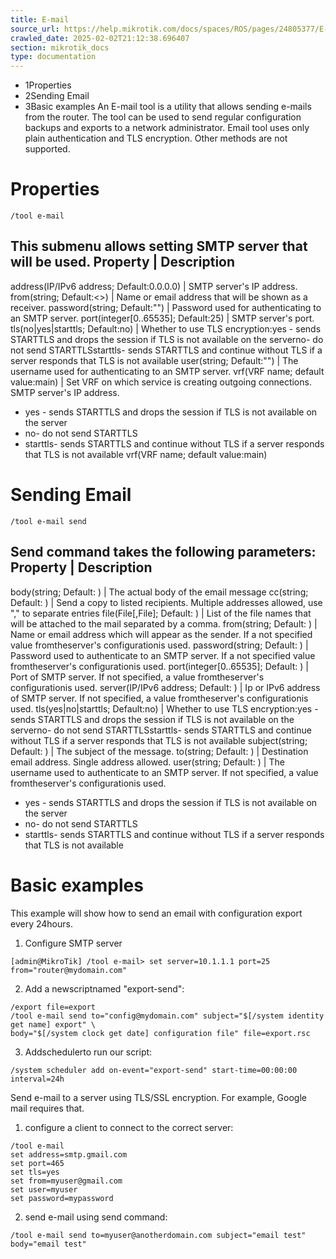```yaml
---
title: E-mail
source_url: https://help.mikrotik.com/docs/spaces/ROS/pages/24805377/E-mail,
crawled_date: 2025-02-02T21:12:38.696407
section: mikrotik_docs
type: documentation
---
```


* 1Properties
* 2Sending Email
* 3Basic examples
An E-mail tool is a utility that allows sending e-mails from the router. The tool can be used to send regular configuration backups and exports to a network administrator.
Email tool uses only plain authentication and TLS encryption. Other methods are not supported.
# Properties
```
/tool e-mail
```
This submenu allows setting SMTP server that will be used.
Property | Description
----------------------
address(IP/IPv6 address; Default:0.0.0.0) | SMTP server's IP address.
from(string; Default:<>) | Name or email address that will be shown as a receiver.
password(string; Default:"") | Password used for authenticating to an SMTP server.
port(integer[0..65535]; Default:25) | SMTP server's port.
tls(no|yes|starttls; Default:no) | Whether to use TLS encryption:yes - sends STARTTLS and drops the session if TLS is not available on the serverno- do not send STARTTLSstarttls- sends STARTTLS and continue without TLS if a server responds that TLS is not available
user(string; Default:"") | The username used for authenticating to an SMTP server.
vrf(VRF name; default value:main) | Set VRF on which service is creating outgoing connections.
SMTP server's IP address.
* yes - sends STARTTLS and drops the session if TLS is not available on the server
* no- do not send STARTTLS
* starttls- sends STARTTLS and continue without TLS if a server responds that TLS is not available
vrf(VRF name; default value:main)
# Sending Email
```
/tool e-mail send
```
Send command takes the following parameters:
Property | Description
----------------------
body(string; Default: ) | The actual body of the email message
cc(string; Default: ) | Send a copy to listed recipients. Multiple addresses allowed, use "," to separate entries
file(File[,File]; Default: ) | List of the file names that will be attached to the mail separated by a comma.
from(string; Default: ) | Name or email address which will appear as the sender. If a not specified value fromtheserver's configurationis used.
password(string; Default: ) | Password used to authenticate to an SMTP server. If a not specified value fromtheserver's configurationis used.
port(integer[0..65535]; Default: ) | Port of SMTP server. If not specified, a value fromtheserver's configurationis used.
server(IP/IPv6 address; Default: ) | Ip or IPv6 address of SMTP server. If not specified, a value fromtheserver's configurationis used.
tls(yes|no|starttls; Default:no) | Whether to use TLS encryption:yes - sends STARTTLS and drops the session if TLS is not available on the serverno- do not send STARTTLSstarttls- sends STARTTLS and continue without TLS if a server responds that TLS is not available
subject(string; Default: ) | The subject of the message.
to(string; Default: ) | Destination email address. Single address allowed.
user(string; Default: ) | The username used to authenticate to an SMTP server. If not specified, a value fromtheserver's configurationis used.
* yes - sends STARTTLS and drops the session if TLS is not available on the server
* no- do not send STARTTLS
* starttls- sends STARTTLS and continue without TLS if a server responds that TLS is not available
# Basic examples
This example will show how to send an email with configuration export every 24hours.
1. Configure SMTP server
```
[admin@MikroTik] /tool e-mail> set server=10.1.1.1 port=25 from="router@mydomain.com"
```
2. Add a newscriptnamed "export-send":
```
/export file=export 
/tool e-mail send to="config@mydomain.com" subject="$[/system identity get name] export" \ 
body="$[/system clock get date] configuration file" file=export.rsc
```
3. Addschedulerto run our script:
```
/system scheduler add on-event="export-send" start-time=00:00:00 interval=24h
```
Send e-mail to a server using TLS/SSL encryption. For example, Google mail requires that.
1. configure a client to connect to the correct server:
```
/tool e-mail 
set address=smtp.gmail.com
set port=465
set tls=yes 
set from=myuser@gmail.com 
set user=myuser 
set password=mypassword
```
2. send e-mail using send command:
```
/tool e-mail send to=myuser@anotherdomain.com subject="email test" body="email test"
```